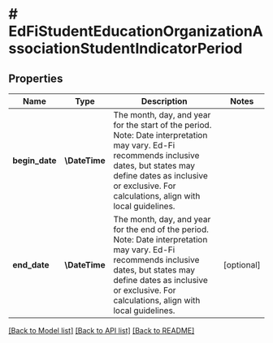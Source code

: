 # # EdFiStudentEducationOrganizationAssociationStudentIndicatorPeriod

## Properties

Name | Type | Description | Notes
------------ | ------------- | ------------- | -------------
**begin_date** | **\DateTime** | The month, day, and year for the start of the period.  Note: Date interpretation may vary. Ed-Fi recommends inclusive dates, but states may define dates as inclusive or exclusive. For calculations, align with local guidelines. |
**end_date** | **\DateTime** | The month, day, and year for the end of the period.  Note: Date interpretation may vary. Ed-Fi recommends inclusive dates, but states may define dates as inclusive or exclusive. For calculations, align with local guidelines. | [optional]

[[Back to Model list]](../../README.md#models) [[Back to API list]](../../README.md#endpoints) [[Back to README]](../../README.md)
